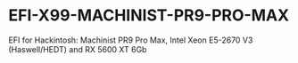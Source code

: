 # EFI-X99-MACHINIST-PR9-PRO-MAX
EFI for Hackintosh: Machinist PR9 Pro Max, Intel Xeon E5-2670 V3 (Haswell/HEDT) and RX 5600 XT 6Gb
